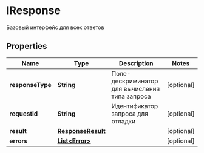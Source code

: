 

# IResponse

Базовый интерфейс для всех ответов
## Properties

Name | Type | Description | Notes
------------ | ------------- | ------------- | -------------
**responseType** | **String** | Поле-дескриминатор для вычисления типа запроса |  [optional]
**requestId** | **String** | Идентификатор запроса для отладки |  [optional]
**result** | [**ResponseResult**](ResponseResult.md) |  |  [optional]
**errors** | [**List&lt;Error&gt;**](Error.md) |  |  [optional]




